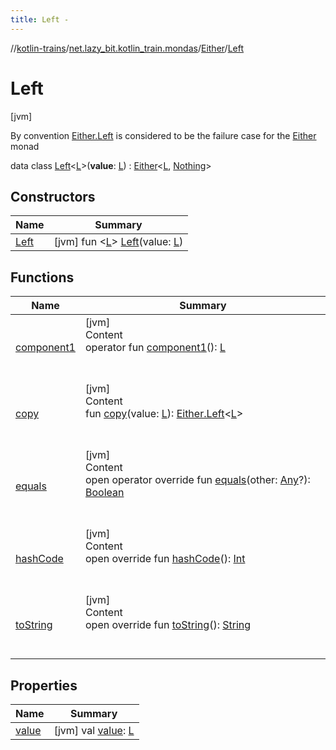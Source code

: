 ```yaml
---
title: Left -
---
```

//[kotlin-trains](../../../index.md)/[net.lazy_bit.kotlin_train.mondas](../../index.md)/[Either](../index.md)/[Left](index.md)



# Left  
 [jvm] 

By convention [Either.Left](index.md) is considered to be the failure case for the [Either](../index.md) monad

data class [Left](index.md)<[L](index.md)>(**value**: [L](index.md)) : [Either](../index.md)<[L](index.md), [Nothing](https://kotlinlang.org/api/latest/jvm/stdlib/kotlin/-nothing/index.html)>    


## Constructors  
  
|  Name|  Summary| 
|---|---|
| [Left](-left.md)|  [jvm] fun <[L](index.md)> [Left](-left.md)(value: [L](index.md))   <br>


## Functions  
  
|  Name|  Summary| 
|---|---|
| [component1](component1.md)| [jvm]  <br>Content  <br>operator fun [component1](component1.md)(): [L](index.md)  <br><br><br>
| [copy](copy.md)| [jvm]  <br>Content  <br>fun [copy](copy.md)(value: [L](index.md)): [Either.Left](index.md)<[L](index.md)>  <br><br><br>
| [equals](../-right/index.md#kotlin/Any/equals/#kotlin.Any?/PointingToDeclaration/)| [jvm]  <br>Content  <br>open operator override fun [equals](../-right/index.md#kotlin/Any/equals/#kotlin.Any?/PointingToDeclaration/)(other: [Any](https://kotlinlang.org/api/latest/jvm/stdlib/kotlin/-any/index.html)?): [Boolean](https://kotlinlang.org/api/latest/jvm/stdlib/kotlin/-boolean/index.html)  <br><br><br>
| [hashCode](../-right/index.md#kotlin/Any/hashCode/#/PointingToDeclaration/)| [jvm]  <br>Content  <br>open override fun [hashCode](../-right/index.md#kotlin/Any/hashCode/#/PointingToDeclaration/)(): [Int](https://kotlinlang.org/api/latest/jvm/stdlib/kotlin/-int/index.html)  <br><br><br>
| [toString](../-right/index.md#kotlin/Any/toString/#/PointingToDeclaration/)| [jvm]  <br>Content  <br>open override fun [toString](../-right/index.md#kotlin/Any/toString/#/PointingToDeclaration/)(): [String](https://kotlinlang.org/api/latest/jvm/stdlib/kotlin/-string/index.html)  <br><br><br>


## Properties  
  
|  Name|  Summary| 
|---|---|
| [value](index.md#net.lazy_bit.kotlin_train.mondas/Either.Left/value/#/PointingToDeclaration/)|  [jvm] val [value](index.md#net.lazy_bit.kotlin_train.mondas/Either.Left/value/#/PointingToDeclaration/): [L](index.md)   <br>

